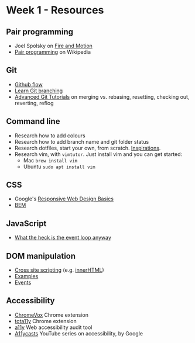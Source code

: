 # Week 1 - Resources


## Pair programming

- Joel Spolsky on [Fire and Motion](https://www.joelonsoftware.com/2002/01/06/fire-and-motion/)
- [Pair programming](https://en.wikipedia.org/wiki/Pair_programming) on Wikipedia


## Git

- [Github flow](https://guides.github.com/introduction/flow/)
- [Learn Git branching](https://learngitbranching.js.org/)
- [Advanced Git Tutorials](https://www.atlassian.com/git/tutorials/advanced-overview) on merging vs. rebasing, resetting, checking out, reverting, reflog


## Command line

- Research how to add colours
- Research how to add branch name and git folder status
- Research dotfiles, start your own, from scratch. [Inspirations](https://dotfiles.github.io/).
- Research vim, with `vimtutor`. Just install vim and you can get started:
  - Mac `brew install vim`
  - Ubuntu `sudo apt install vim`


## CSS

- Google's [Responsive Web Design Basics](https://developers.google.com/web/fundamentals/design-and-ux/responsive/)
- [BEM](https://bem.info/)


## JavaScript

- [What the heck is the event loop anyway](https://www.youtube.com/watch?v=8aGhZQkoFbQ)


## DOM manipulation

- [Cross site scripting](https://developer.mozilla.org/en-US/docs/Glossary/Cross-site_scripting) (e.g. [innerHTML](https://developer.mozilla.org/en-US/docs/Web/API/Element/innerHTML))
- [Examples](https://developer.mozilla.org/en-US/docs/Web/API/Document_Object_Model/Examples)
- [Events](https://eloquentjavascript.net/14_event.html)


## Accessibility

- [ChromeVox](https://chrome.google.com/webstore/detail/chromevox/kgejglhpjiefppelpmljglcjbhoiplfn) Chrome extension
- [tota11y](https://chrome.google.com/webstore/detail/tota11y-chrome-extension/jbhkjcigeionejpngkcdccblocdnjini) Chrome extension
- [a11y](https://addyosmani.com/a11y/) Web accessibility audit tool
- [A11ycasts](https://www.youtube.com/watch?v=HtTyRajRuyY&index=30&list=PLNYkxOF6rcICWx0C9LVWWVqvHlYJyqw7g) YouTube series on accessibility, by Google
